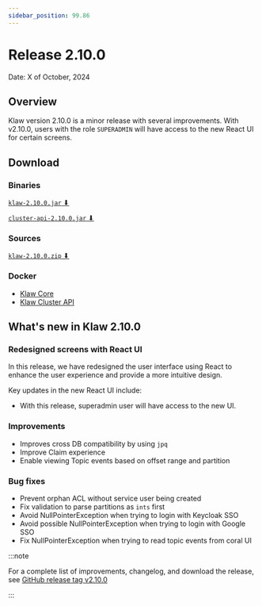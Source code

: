 ```yaml
---
sidebar_position: 99.86
---
```


# Release 2.10.0

Date: X of October, 2024

## Overview

Klaw version 2.10.0 is a minor release with several improvements. With v2.10.0, users with the role `SUPERADMIN` will have access to the new React UI for certain screens.

## Download

### Binaries

[//]: # "@TODO links"

[`klaw-2.10.0.jar` ⬇︎](https://github.com/Aiven-Open/klaw/releases/download/v2.9.0/klaw-2.9.0.jar)

[//]: # "@TODO links"

[`cluster-api-2.10.0.jar` ⬇](https://github.com/Aiven-Open/klaw/releases/download/v2.9.0/cluster-api-2.9.0.jar)

### Sources

[`klaw-2.10.0.zip` ⬇](https://github.com/Aiven-Open/klaw/archive/refs/tags/v2.9.0.zip)

### Docker

[//]: # "@TODO links"

- [Klaw Core](https://hub.docker.com/r/aivenoy/klaw-core)
- [Klaw Cluster API](https://hub.docker.com/r/aivenoy/klaw-cluster-api)

## What's new in Klaw 2.10.0

### Redesigned screens with React UI

In this release, we have redesigned the user interface using React to enhance the user experience and provide a more intuitive design.

Key updates in the new React UI include:

- With this release, superadmin user will have access to the new UI.

### Improvements

- Improves cross DB compatibility by using `jpq`
- Improve Claim experience
- Enable viewing Topic events based on offset range and partition

### Bug fixes

- Prevent orphan ACL without service user being created
- Fix validation to parse partitions as `ints` first
- Avoid NullPointerException when trying to login with Keycloak SSO
- Avoid possible NullPointerException when trying to login with Google SSO
- Fix NullPointerException when trying to read topic events from coral UI

[//]: # "@TODO links"

:::note

For a complete list of improvements, changelog, and download the
release, see [GitHub release tag v2.10.0](https://github.com/aiven/klaw/releases/tag/v2.10.0)

:::
